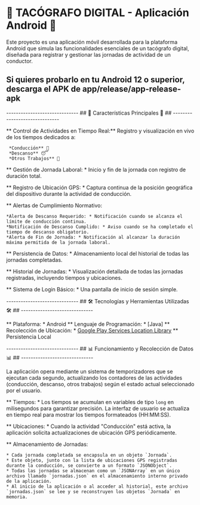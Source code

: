    # 🚚 TACÓGRAFO DIGITAL - Aplicación Android 🚚 ##

Este proyecto es una aplicación móvil desarrollada para la plataforma Android que simula las funcionalidades esenciales de un tacógrafo digital, diseñada para registrar y gestionar las jornadas de actividad de un conductor.

 ## Si quieres probarlo en tu Android 12 o superior, descarga el APK de app/release/app-release-apk ##


------------------------------ ## 🌟 Características Principales 🌟 ## ------------------------------

** Control de Actividades en Tiempo Real:** Registro y visualización en vivo de los tiempos dedicados a:

     *Conducción** 🚗
     *Descanso** 😴
     *Otros Trabajos** 💼
     
** Gestión de Jornada Laboral: * Inicio y fin de la jornada con registro de duración total.

** Registro de Ubicación GPS: * Captura continua de la posición geográfica del dispositivo durante la actividad de conducción.

** Alertas de Cumplimiento Normativo:

    *Alerta de Descanso Requerido: * Notificación cuando se alcanza el límite de conducción continua.
    *Notificación de Descanso Cumplido: * Aviso cuando se ha completado el tiempo de descanso obligatorio.
    *Alerta de Fin de Jornada: * Notificación al alcanzar la duración máxima permitida de la jornada laboral.
    
** Persistencia de Datos: * Almacenamiento local del historial de todas las jornadas completadas.

** Historial de Jornadas: * Visualización detallada de todas las jornadas registradas, incluyendo tiempos y ubicaciones.

** Sistema de Login Básico: * Una pantalla de inicio de sesión simple.

------------------------------ ## 🛠️ Tecnologías y Herramientas Utilizadas 🛠️ ## ------------------------------

** Plataforma: * Android
** Lenguaje de Programación: * [Java]
** Recolección de Ubicación: * [Google Play Services Location Library](https://developers.google.com/location-history/faq)
** Persistencia Local

------------------------------ ## 📊 Funcionamiento y Recolección de Datos 📊 ## ------------------------------

La aplicación opera mediante un sistema de temporizadores que se ejecutan cada segundo, actualizando los contadores de las actividades (conducción, descanso, otros trabajos) según el estado actual seleccionado por el usuario.

** Tiempos: * Los tiempos se acumulan en variables de tipo `long` en milisegundos para garantizar precisión. La interfaz de usuario se actualiza en tiempo real para mostrar los tiempos formateados (HH:MM:SS).

** Ubicaciones: * Cuando la actividad "Conducción" está activa, la aplicación solicita actualizaciones de ubicación GPS periódicamente.

** Almacenamiento de Jornadas:

    * Cada jornada completada se encapsula en un objeto `Jornada`.
    * Este objeto, junto con la lista de ubicaciones GPS registradas durante la conducción, se convierte a un formato `JSONObject`.
    * Todas las jornadas se almacenan como un `JSONArray` en un único archivo llamado `jornadas.json` en el almacenamiento interno privado de la aplicación.
    * Al inicio de la aplicación o al acceder al historial, este archivo `jornadas.json` se lee y se reconstruyen los objetos `Jornada` en memoria.

